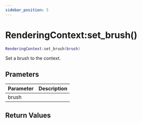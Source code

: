 ```yaml
---
sidebar_position: 5
---
```


# RenderingContext:set_brush()
```lua
RenderingContext:set_brush(brush)
```
Set a brush to the context.


## Prameters
|Parameter|Description|
|-|-|
|brush||


## Return Values
